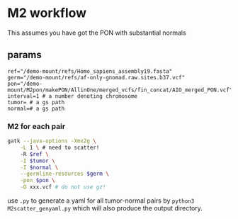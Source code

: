 # M2 workflow

This assumes you have got the PON with substantial normals

## params

```
ref="/demo-mount/refs/Homo_sapiens_assembly19.fasta"
germ="/demo-mount/refs/af-only-gnomad.raw.sites.b37.vcf"
pon="/demo-mount/M2pon/makePON/AllinOne/merged_vcfs/fin_concat/AIO_merged_PON.vcf"
interval=1 # a number denoting chromosome
tumor= # a gs path
normal=# a gs path
```

### M2 for each pair

```bash
gatk --java-options -Xmx2g \
	-L 1 \ # need to scatter!
	-R $ref \
	-I $tumor \
	-I $normal \
	--germline-resources $germ \
	-pon $pon \
	-O xxx.vcf # do not use gz!
```

use `.py` to generate a yaml for all tumor-normal pairs by `python3 M2scatter_genyaml.py` which will also produce the output directory.